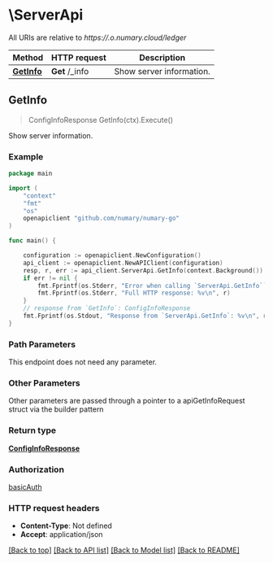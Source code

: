 # \ServerApi

All URIs are relative to *https://.o.numary.cloud/ledger*

Method | HTTP request | Description
------------- | ------------- | -------------
[**GetInfo**](ServerApi.md#GetInfo) | **Get** /_info | Show server information.



## GetInfo

> ConfigInfoResponse GetInfo(ctx).Execute()

Show server information.

### Example

```go
package main

import (
    "context"
    "fmt"
    "os"
    openapiclient "github.com/numary/numary-go"
)

func main() {

    configuration := openapiclient.NewConfiguration()
    api_client := openapiclient.NewAPIClient(configuration)
    resp, r, err := api_client.ServerApi.GetInfo(context.Background()).Execute()
    if err != nil {
        fmt.Fprintf(os.Stderr, "Error when calling `ServerApi.GetInfo``: %v\n", err)
        fmt.Fprintf(os.Stderr, "Full HTTP response: %v\n", r)
    }
    // response from `GetInfo`: ConfigInfoResponse
    fmt.Fprintf(os.Stdout, "Response from `ServerApi.GetInfo`: %v\n", resp)
}
```

### Path Parameters

This endpoint does not need any parameter.

### Other Parameters

Other parameters are passed through a pointer to a apiGetInfoRequest struct via the builder pattern


### Return type

[**ConfigInfoResponse**](ConfigInfoResponse.md)

### Authorization

[basicAuth](../README.md#basicAuth)

### HTTP request headers

- **Content-Type**: Not defined
- **Accept**: application/json

[[Back to top]](#) [[Back to API list]](../README.md#documentation-for-api-endpoints)
[[Back to Model list]](../README.md#documentation-for-models)
[[Back to README]](../README.md)

